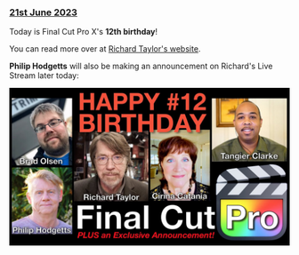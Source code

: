 ### [21st June 2023](/news/20230621)

Today is Final Cut Pro X's **12th birthday**!

You can read more over at [Richard Taylor's website](https://fcpx.tv/birthday12fcp.html).

**Philip Hodgetts** will also be making an announcement on Richard's Live Stream later today:

[![](/static/12-birthday-live-stream.jpg)](https://www.youtube.com/watch?v=O77VCWjnob4)